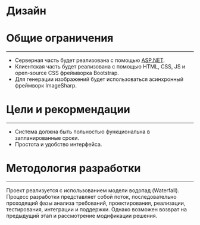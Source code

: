 # Дизайн

# Общие ограничения

---

- Серверная часть будет реализована с помощью [ASP.NET](http://asp.NET).
- Клиентская часть будет реализована с помощью HTML, CSS, JS и open-source CSS фреймворка Bootstrap.
- Для генерации изображений будет использоваться асинхронный фреймворк ImageSharp.

# Цели и рекормендации

---

- Система должна быть польностью функциональна в запланированные сроки.
- Простота и удобство интерфейса.

# Методология разработки

---

Проект реализуется с использованием модели водопад (Waterfall). Процесс разработки представляет собой поток, последовательно проходящий фазы анализа требований, проектирования, реализации, тестирования, интеграции и поддержки. Однако возможен возврат на предыдущий этап и рассмотрение модификации решения.